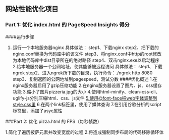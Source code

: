 ## 网站性能优化项目

### Part 1: 优化 index.html 的 PageSpeed Insights 得分

####运行步骤

1. 运行一个本地服务器nginx
   具体做法：
   step1、下载nginx
   step2、把下载的nginx.conf替换为代码库中的该文件
   step3、将nginx.conf中http的root修改为本地代码库中dist目录所在的绝对路径
   step4、双击nginx.exe以启动程序
2.给本地服务器一个公网地址，使其能够被远程访问
   具体做法：
   step1、下载ngrok
   step2、进入ngrok所下载的目录，执行命令：./ngrok http 8080
   step3、复制返回的公网地址到pagespeed，测试分数
####优化概述
1.在nginx服务器启用了gzip压缩功能
2.在nginx服务器设置了图片、js、css缓存功能
3.缩小了图片pizzeria.jpg的大小
4.使用html-minify、clean-css-cli、uglify-js分别压缩html、css、js文件
5.使用@font-face把web字体调整到style.css里
6.在两个link标签里，使用了媒体查询
7.在引用谷歌分析的script标签里，添加了asyc属性


###Part 2: 优化 pizza.html 的 FPS（每秒帧数）

1.简化了遍历披萨元素并改变宽度的过程
2.将造成强制同步布局的代码移除循环体